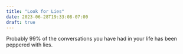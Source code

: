 ```yaml
---
title: "Look for Lies"
date: 2023-06-28T19:33:08-07:00
draft: true
---
```


Probably 99% of the conversations you have had in your life has been peppered with lies.



